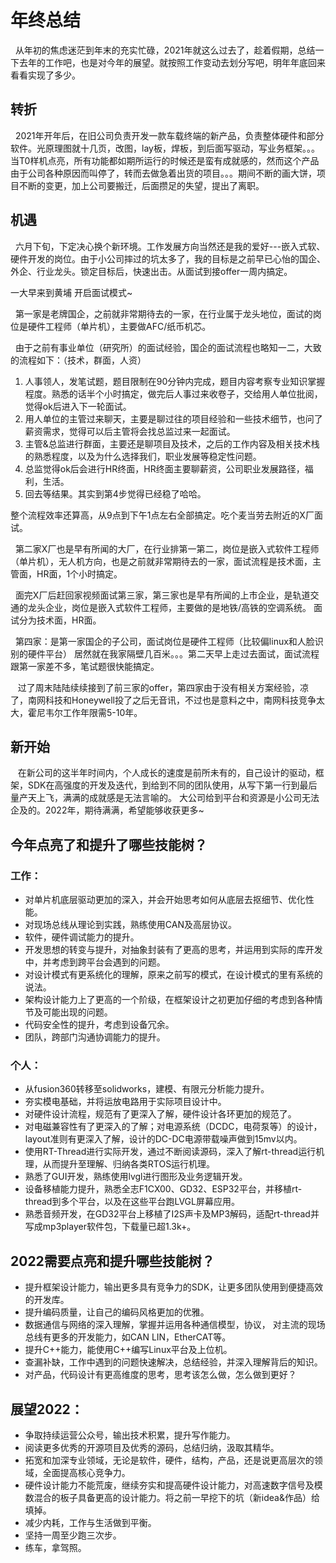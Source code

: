 # 年终总结

&nbsp;&nbsp;从年初的焦虑迷茫到年末的充实忙碌，2021年就这么过去了，趁着假期，总结一下去年的工作吧，也是对今年的展望。就按照工作变动去划分写吧，明年年底回来看看实现了多少。

## 转折
&nbsp;&nbsp;2021年开年后，在旧公司负责开发一款车载终端的新产品，负责整体硬件和部分软件。光原理图就十几页，改图，lay板，焊板，到后面写驱动，写业务框架。。。当T0样机点亮，所有功能都如期所运行的时候还是蛮有成就感的，然而这个产品由于公司各种原因而叫停了，转而去做急着出货的项目。。。期间不断的画大饼，项目不断的变更，加上公司要搬迁，后面攒足的失望，提出了离职。

## 机遇

&nbsp;&nbsp;六月下旬，下定决心换个新环境。工作发展方向当然还是我的爱好---嵌入式软、硬件开发的岗位。由于小公司摔过的坑太多了，我的目标是之前早已心怡的国企、外企、行业龙头。锁定目标后，快速出击。从面试到接offer一周内搞定。

一大早来到黄埔 开启面试模式~

&nbsp;&nbsp;第一家是老牌国企，之前就非常期待去的一家，在行业属于龙头地位，面试的岗位是硬件工程师（单片机），主要做AFC/纸币机芯。  

&nbsp;&nbsp;由于之前有事业单位（研究所）的面试经验，国企的面试流程也略知一二，大致的流程如下：（技术，群面，人资）  

1. 人事领人，发笔试题，题目限制在90分钟内完成，题目内容考察专业知识掌握程度。熟悉的话半个小时搞定，做完后人事过来收卷子，交给用人单位批阅，觉得ok后进入下一轮面试。  
2. 用人单位的主管过来聊天，主要是聊过往的项目经验和一些技术细节，也问了薪资需求，觉得可以后主管将会找总监过来一起面试。  
3. 主管&总监进行群面，主要还是聊项目及技术，之后的工作内容及相关技术栈的熟悉程度，以及为什么选择我们，职业发展等稳定性问题。  
4. 总监觉得ok后会进行HR终面，HR终面主要聊薪资，公司职业发展路径，福利，生活。  
5. 回去等结果。其实到第4步觉得已经稳了哈哈。  

整个流程效率还算高，从9点到下午1点左右全部搞定。吃个麦当劳去附近的X厂面试。

&nbsp;&nbsp;第二家X厂也是早有所闻的大厂，在行业排第一第二，岗位是嵌入式软件工程师（单片机），无人机方向，也是之前就非常期待去的一家，面试流程是技术面，主管面，HR面，1个小时搞定。

&nbsp;&nbsp;面完X厂后赶回家视频面试第三家，第三家也是早有所闻的上市企业，是轨道交通的龙头企业，岗位是嵌入式软件工程师，主要做的是地铁/高铁的空调系统。 面试分为技术面，HR面。

&nbsp;&nbsp;第四家：是第一家国企的子公司，面试岗位是硬件工程师（比较偏linux和人脸识别的硬件平台）
居然就在我家隔壁几百米。。。第二天早上走过去面试，面试流程跟第一家差不多，笔试题很快能搞定。

&nbsp;&nbsp; 过了周末陆陆续续接到了前三家的offer，第四家由于没有相关方案经验，凉了，南网科技和Honeywell投了之后无音讯，不过也是意料之中，南网科技竞争太大，霍尼韦尔工作年限需5-10年。

## 新开始
&nbsp;&nbsp; 在新公司的这半年时间内，个人成长的速度是前所未有的，自己设计的驱动，框架，SDK在高强度的开发及迭代，到给到不同的团队使用，从写下第一行到最后量产天上飞，满满的成就感是无法言喻的。 大公司给到平台和资源是小公司无法企及的。2022年，期待满满，希望能够收获更多~

## 今年点亮了和提升了哪些技能树？
### 工作：
- 对单片机底层驱动更加的深入，并会开始思考如何从底层去抠细节、优化性能。  
- 对现场总线从理论到实践，熟练使用CAN及高层协议。
- 软件，硬件调试能力的提升。
- 开发思想的转变与提升，对抽象封装有了更高的思考，并运用到实际的库开发中，并考虑到跨平台会遇到的问题。
- 对设计模式有更系统化的理解，原来之前写的模式，在设计模式的里有系统的说法。
-  架构设计能力上了更高的一个阶级，在框架设计之初更加仔细的考虑到各种情节及可能出现的问题。
- 代码安全性的提升，考虑到设备冗余。
- 团队，跨部门沟通协调能力的提升。

### 个人：
- 从fusion360转移至solidworks，建模、有限元分析能力提升。
- 夯实模电基础，并将运放电路用于实际项目设计中。
- 对硬件设计流程，规范有了更深入了解，硬件设计各环更加的规范了。
- 对电磁兼容性有了更深入的了解；对电源系统（DCDC，电荷泵等）的设计，layout准则有更深入了解，设计的DC-DC电源带载噪声做到15mv以内。
- 使用RT-Thread进行实际开发，通过不断阅读源码，深入了解rt-thread运行机理，从而提升至理解、归纳各类RTOS运行机理。
- 熟悉了GUI开发，熟练使用lvgl进行图形及业务逻辑开发。
- 设备移植能力提升，熟悉全志F1CX00、GD32、ESP32平台，并移植rt-thread到多个平台，以及在这些平台跑LVGL屏幕应用。
- 熟悉音频开发，在GD32平台上移植了I2S声卡及MP3解码，适配rt-thread并写成mp3player软件包，下载量已超1.3k+。

## 2022需要点亮和提升哪些技能树？
- 提升框架设计能力，输出更多具有竞争力的SDK，让更多团队使用到便捷高效的开发库。
- 提升编码质量，让自己的编码风格更加的优雅。     
- 数据通信与网络的深入理解，掌握并运用各种通信模型，协议， 对主流的现场总线有更多的开发能力，如CAN LIN，EtherCAT等。
- 提升C++能力，能使用C++编写Linux平台及上位机。   
- 查漏补缺，工作中遇到的问题快速解决，总结经验，并深入理解背后的知识。
- 对产品，代码设计有更高维度的思考，思考该怎么做，怎么做到更好？    

## 展望2022：
- 争取持续运营公众号，输出技术积累，提升写作能力。
- 阅读更多优秀的开源项目及优秀的源码，总结归纳，汲取其精华。
- 拓宽和加深专业领域，无论是软件，硬件，结构，产品，还是说更高层次的领域，全面提高核心竞争力。
- 硬件设计能力不能荒废，继续夯实和提高硬件设计能力，对高速数字信号及模数混合的板子具备更高的设计能力。将之前一早挖下的坑（新idea&作品）给填掉。
- 减少内耗，工作与生活做到平衡。
- 坚持一周至少跑三次步。
- 练车，拿驾照。